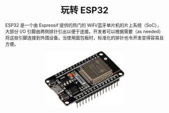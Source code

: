 <div align="center">
<h1>玩转 ESP32</h1>
</div

>ESP32 是一个由 Espressif 提供的热门的 WiFi/蓝牙单片机的片上系统（SoC），大部分 I/O 引脚由两侧排针引出以便于连接。开发者可以根据需要（as needed）将这些引脚连接到外围设备。当使用面包板时，标准化的排针也令开发变得容易且方便。

<div align="center">
    <img src="./01-ESP32介绍/images/esp32.jpg" width="50%">
</div>
